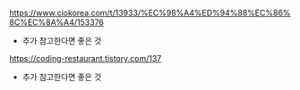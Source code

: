 https://www.ciokorea.com/t/13933/%EC%98%A4%ED%94%88%EC%86%8C%EC%8A%A4/153376
- 추가 참고한다면 좋은 것

https://coding-restaurant.tistory.com/137
- 추가 참고한다면 좋은 것